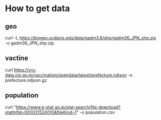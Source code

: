 # How to get data
## geo
curl -L https://biogeo.ucdavis.edu/data/gadm3.6/shp/gadm36_JPN_shp.zip -o gadm36_JPN_shp.zip
## vactine 
curl https://vrs-data.cio.go.jp/vaccination/opendata/latest/prefecture.ndjson -o prefecture.ndjson.gz
## population 
curl "https://www.e-stat.go.jp/stat-search/file-download?statInfId=000031524010&fileKind=1" -o population.csv

